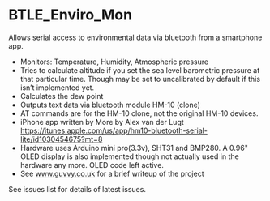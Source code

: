 BTLE_Enviro_Mon
===============
Allows serial access to environmental data via bluetooth from a smartphone app.

* Monitors: Temperature, Humidity, Atmospheric pressure
* Tries to calculate altitude if you set the sea level barometric pressure at that particular time. Though may be set to uncalibrated by default if this isn’t implemented yet.
* Calculates the dew point
* Outputs text data via bluetooth module HM-10 (clone)
* AT commands are for the HM-10 clone, not the original HM-10 devices.
* iPhone app written by More by Alex van der Lugt https://itunes.apple.com/us/app/hm10-bluetooth-serial-lite/id1030454675?mt=8
* Hardware uses Arduino mini pro(3.3v), SHT31 and BMP280. A 0.96" OLED display is also implemented though not actually used in the hardware any more. OLED code left active. 
* See www.guvvy.co.uk for a brief writeup of the project

See issues list for details of latest issues.
